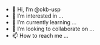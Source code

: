 - 👋 Hi, I’m @okb-usp
- 👀 I’m interested in ...
- 🌱 I’m currently learning ...
- 💞️ I’m looking to collaborate on ...
- 📫 How to reach me ...

<!---
okb-usp/okb-usp is a ✨ special ✨ repository because its `README.md` (this file) appears on your GitHub profile.
You can click the Preview link to take a look at your changes.
--->
